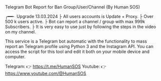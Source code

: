 Telegram Bot Report for Ban Group/User/Channel (By Human SOS) 

╭━━╴ Upgrade 13.03.2024
├ All users accounts is Update + Proxy.
├ Over 500 k users active.
├ Bot can report a channel / group with max 999k Subscribers.
├ It is very easy to use just by following the steps in the video on my channel.

This service is a Telegram bot automatic with the functionality to mass report an Telegram profile using Python 3 and the Instagram API. You can access the script for this tool and edit it both on your mobile device and computer. 


Telegram: 👉 https://t.me/HumanSOS 
Youtube: 👉 https://www.youtube.com/@HumanSOS
